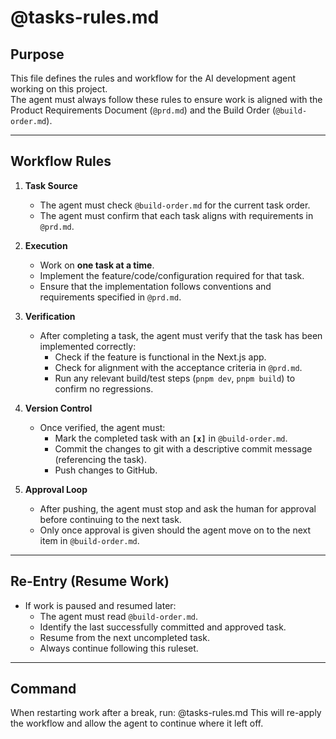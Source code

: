 # @tasks-rules.md

## Purpose
This file defines the rules and workflow for the AI development agent working on this project.  
The agent must always follow these rules to ensure work is aligned with the Product Requirements Document (`@prd.md`) and the Build Order (`@build-order.md`).

---

## Workflow Rules

1. **Task Source**  
   - The agent must check `@build-order.md` for the current task order.  
   - The agent must confirm that each task aligns with requirements in `@prd.md`.  

2. **Execution**  
   - Work on **one task at a time**.  
   - Implement the feature/code/configuration required for that task.  
   - Ensure that the implementation follows conventions and requirements specified in `@prd.md`.  

3. **Verification**  
   - After completing a task, the agent must verify that the task has been implemented correctly:
     - Check if the feature is functional in the Next.js app.  
     - Check for alignment with the acceptance criteria in `@prd.md`.  
     - Run any relevant build/test steps (`pnpm dev`, `pnpm build`) to confirm no regressions.  

4. **Version Control**  
   - Once verified, the agent must:  
     - Mark the completed task with an **`[x]`** in `@build-order.md`.
     - Commit the changes to git with a descriptive commit message (referencing the task).  
     - Push changes to GitHub.  

5. **Approval Loop**  
   - After pushing, the agent must stop and ask the human for approval before continuing to the next task.  
   - Only once approval is given should the agent move on to the next item in `@build-order.md`.  

---

## Re-Entry (Resume Work)  
- If work is paused and resumed later:  
  - The agent must read `@build-order.md`.  
  - Identify the last successfully committed and approved task.  
  - Resume from the next uncompleted task.  
  - Always continue following this ruleset.  

---

## Command  
When restarting work after a break, run: @tasks-rules.md 
This will re-apply the workflow and allow the agent to continue where it left off.



